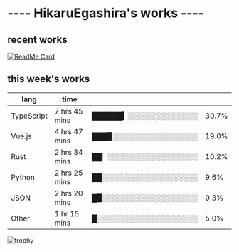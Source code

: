 # ---- HikaruEgashira's works ----

## recent works

[![ReadMe Card](https://github-readme-stats.vercel.app/api/pin/?username=twin-te&repo=twinte-front)](https://github.com/twin-te/twinte-front)

## this week's works

| lang        | time           |                       |        |
| ----------- | -------------- | --------------------- | ------ |
| TypeScript  | 7 hrs 45 mins  | ██████▍░░░░░░░░░░░░░░ |  30.7% |
| Vue.js      | 4 hrs 47 mins  | ███▉░░░░░░░░░░░░░░░░░ |  19.0% |
| Rust        | 2 hrs 34 mins  | ██▏░░░░░░░░░░░░░░░░░░ |  10.2% |
| Python      | 2 hrs 25 mins  | ██░░░░░░░░░░░░░░░░░░░ |   9.6% |
| JSON        | 2 hrs 20 mins  | █▉░░░░░░░░░░░░░░░░░░░ |   9.3% |
| Other       | 1 hr 15 mins   | █░░░░░░░░░░░░░░░░░░░░ |   5.0% |

![trophy](https://github-profile-trophy.vercel.app/?username=HikaruEgashira&theme=flat)
